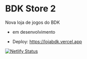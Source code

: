 # BDK Store 2
Nova loja de jogos do BDK 


- em desenvolvimento


- Deploy: https://lojabdk.vercel.app

[![Netlify Status](https://api.netlify.com/api/v1/badges/cce379a4-7e85-4ba4-aa8d-7d6b4cfc3b93/deploy-status)](https://app.netlify.com/sites/lojabdk/deploys)
